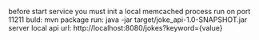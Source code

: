 before start service you must init a local memcached process run on port 11211
buld: mvn package
run: java -jar target/joke_api-1.0-SNAPSHOT.jar server
local api url: http://localhost:8080/jokes?keyword={value}
